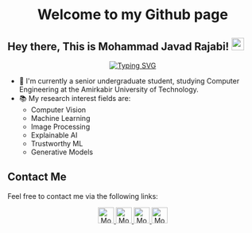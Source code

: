 <div align="center">
    <h1>Welcome to my Github page</h1>
</div>

## Hey there, This is Mohammad Javad Rajabi! <img src="https://media.giphy.com/media/hvRJCLFzcasrR4ia7z/giphy.gif" width="25px"> 

<div align="center">
  
[![Typing SVG](https://readme-typing-svg.herokuapp.com?font=Fira+Code&duration=3500&pause=500&center=true&vCenter=true&width=435&lines=BSC.+of+Computer+Engineering;Amirkabir+University+of+Technology;AI+%26+ML+Enthusiast)](https://github.com/rajabi2001)    
</div>

- 🏫 I'm currently a senior undergraduate student, studying Computer Engineering at the Amirkabir University of Technology.
- 📚 My research interest fields are:
  - Computer Vision
  - Machine Learning
  - Image Processing
  - Explainable AI
  - Trustworthy ML
  - Generative Models

## Contact Me

Feel free to contact me via the following links:

<div align="center">
        <a href="https://www.linkedin.com/in/rajabi2001/">
            <img alt="Mohammad Javad Rajabi's LinkedIn" width="32px" src="https://img.icons8.com/fluency/344/linkedin.png" />
        </a>
        <a href="mailto:mj.rajabi2001@gmail.com">
            <img alt="Mohammad Javad Rajabi's Email" width="32px" src="https://img.icons8.com/color/344/apple-mail.png" />
        </a>
        <a href="https://www.instagram.com/rajabi2001/">
            <img alt="Mohammad Javad Rajabi's instagram account" src="https://img.icons8.com/fluency/50/000000/instagram-new.png" width=32/>
        </a>
        <a href="https://rajabi2001.github.io/">
            <img alt="Mohammad Javad Rajabi's personal webpage" src="https://img.icons8.com/fluency/50/000000/resume-website.png" width=32/>
        </a>
</div>

